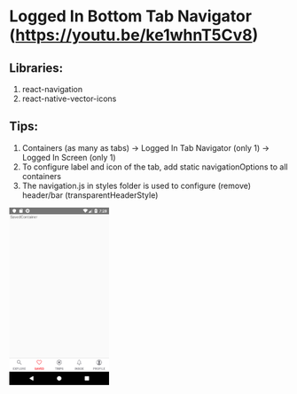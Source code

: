 # Logged In Bottom Tab Navigator (https://youtu.be/ke1whnT5Cv8)

## Libraries:
1. react-navigation
2. react-native-vector-icons

## Tips:
1. Containers (as many as tabs) -> Logged In Tab Navigator (only 1) -> Logged In Screen (only 1)
2. To configure label and icon of the tab, add static navigationOptions to all containers
3. The navigation.js in styles folder is used to configure (remove) header/bar (transparentHeaderStyle)

<img src="/images/001.png" alt="001 Tab Navigator" title="001 Tab Navigator" width="180" height="320" />
